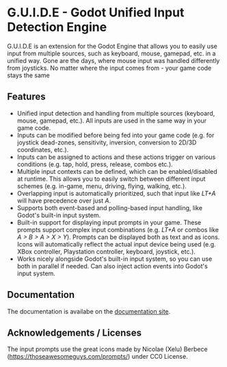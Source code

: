# G.U.I.D.E - Godot Unified Input Detection Engine



G.U.I.D.E is an extension for the Godot Engine that allows you to easily use input from multiple sources, such as keyboard, mouse, gamepad, etc. in a unified way. Gone are the days, where mouse input was handled differently from joysticks. No matter where the input comes from - your game code stays the same


## Features

- Unified input detection and handling from multiple sources (keyboard, mouse, gamepad, etc.). All inputs are used in the same way in your game code.
- Inputs can be modified before being fed into your game code (e.g. for joystick dead-zones, sensitivity, inversion, conversion to 2D/3D coordinates, etc.).
- Inputs can be assigned to actions and these actions trigger on various conditions (e.g. tap, hold, press, release, combos etc.).
- Multiple input contexts can be defined, which can be enabled/disabled at runtime. This allows you to easily switch between different input schemes (e.g. in-game, menu, driving, flying, walking, etc.).
- Overlapping input is automatically prioritized, such that input like _LT+A_ will have precedence over just  _A_.
- Supports both event-based and polling-based input handling, like Godot's built-in input system.
- Built-in support for displaying input prompts in your game. These prompts support complex input combinations (e.g. _LT+A_ or combos like _A > B > A > X > Y_). Prompts can be displayed both as text and as icons. Icons will automatically reflect the actual input device being used (e.g. XBox controller, Playstation controller, keyboard, joystick, etc.).
- Works nicely alongside Godot's built-in input system, so you can use both in parallel if needed. Can also inject action events into Godot's input system.


## Documentation

The documentation is availabe on the [documentation site](https://godotneers.github.io/guide/).


## Acknowledgements / Licenses

The input prompts use the great icons made by Nicolae (Xelu) Berbece (https://thoseawesomeguys.com/prompts/) under CC0 License.
